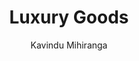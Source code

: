 ---
is_programmatic_layout_5: true
draft: false
title: Luxury Goods
snippet: Luxury Goods
image:
  src: /images/pseo/best-work-management-tools-for-luxury-goods.jpg
  alt: luxury goods, task management, resource management, productivity
publishDate: 2024-11-20
category: ""
author: Kavindu Mihiranga
tags:
  - luxurygoods
  - Tips
  - Open-Source
  - Team
content_01: |
    The luxury goods industry is characterized by high consumer expectations and a focus on exclusivity, requiring brands to maintain impeccable quality and service while navigating a complex global market. Effective task management tools are vital for success in this industry, as they enable teams to streamline operations, enhance collaboration, and respond swiftly to market trends, ensuring that the brand's prestige and customer satisfaction are upheld.,
content_02: |
    Luxury goods teams use Worklenz to manage high-end product launches, track schedules, and streamline operations.
description: Discover the best work management tools for luxury goods including WorkLenz, designed for your specific needs.
related: [best-work-management-tools-for-fashion-&-apparel, best-work-management-tools-for-real-estate, best-work-management-tools-for-interior-design, best-work-management-tools-for-hospitality]
---